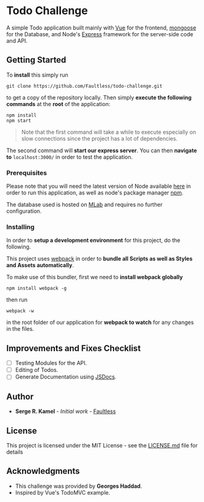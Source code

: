 # Todo Challenge

A simple Todo application built mainly with [Vue](https://vuejs.org) for the frontend, [mongoose](http://mongoosejs.com/) for the Database, and Node's [Express](https://expressjs.com/) framework for the server-side code and API. 

## Getting Started

To **install** this simply run 

```
git clone https://github.com/Faultless/todo-challenge.git
```

to get a copy of the repository locally.
Then simply **execute the following commands** at the **root** of the application:

```
npm install
npm start
```
> Note that the first command will take a while to execute especially on slow connections since the project has a lot of dependencies.

The second command will **start our express server**. You can then **navigate to** `localhost:3000/` in order to test the application.

### Prerequisites

Please note that you will need the latest version of Node available [here](https://nodejs.org/en/) in order to run this application, as well as node's package manager [npm](https://www.npmjs.com/).

The database used is hosted on [MLab](https://mlab.com) and requires no further configuration. 

### Installing

In order to **setup a development environment** for this project, do the following.

This project uses [webpack](https://webpack.js.org/guides/installation/) in order to **bundle all Scripts as well as Styles and Assets automatically**.

To make use of this bundler, first we need to **install webpack globally**

```
npm install webpack -g
```

then run

```
webpack -w
```

in the root folder of our application for **webpack to watch** for any changes in the files.

## Improvements and Fixes Checklist

- [ ] Testing Modules for the API.
- [ ] Editing of Todos.
- [ ] Generate Documentation using [JSDocs](http://usejsdoc.org/).

## Author

* **Serge R. Kamel** - *Initial work* - [Faultless](https://github.com/Faultless)

## License

This project is licensed under the MIT License - see the [LICENSE.md](LICENSE.md) file for details

## Acknowledgments

* This challenge was provided by **Georges Haddad**.
* Inspired by Vue's TodoMVC example. 